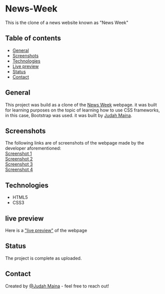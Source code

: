 # News-Week
This is the clone of a news website known as "News Week"

## Table of contents
* [General](#general-info)
* [Screenshots](#screenshots)
* [Technologies](#technologies)
* [Live preview](#live-preview)
* [Status](#status)
* [Contact](#contact)

## General
This project was build as a clone of the <a href="https://www.newsweek.com/" >News Week</a> webpage.
it was built for learning purposes on the topic of learning how to use CSS frameworks, in this case, Bootstrap was used.
it was built by <a href="https://github.com/JayKowski">Judah Maina</a>.

## Screenshots
The following links are of screenshots of the webpage made by the developer aforementioned:</br>
<a href="images/Newsweek screens/1.png">Screenshot 1</a></br>
<a href="images/Newsweek screens/2.png">Screenshot 2</a></br>
<a href="images/Newsweek screens/3.png">Screenshot 3</a></br>
<a href="images/Newsweek screens/4.png">Screenshot 4</a></br>

## Technologies
* HTML5
* CSS3

## live preview
Here is a ["live preview"](https://raw.githack.com/JayKowski/NewsWeek/newsWeek/index.html) of the webpage

## Status
The project is complete as uploaded.

## Contact
Created by [@Judah Maina](https://github.com/JayKowski) - feel free to reach out!
